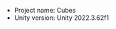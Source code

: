 <!-- UNITY CODE ASSIST INSTRUCTIONS START -->
- Project name: Cubes
- Unity version: Unity 2022.3.62f1
<!-- UNITY CODE ASSIST INSTRUCTIONS END -->